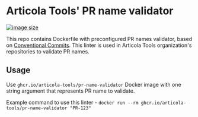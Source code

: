 # Articola Tools' PR name validator

[![image size](https://ghcr-badge.egpl.dev/articola-tools/pr-name-validator/size?color=dodgerblue)](https://ghcr-badge.egpl.dev/articola-tools/pr-name-validator/size?color=dodgerblue)

This repo contains Dockerfile with preconfigured PR names validator, based on
[Conventional Commits](https://www.conventionalcommits.org/en/v1.0.0/).
This linter is used in Articola Tools organization's repositories to validate PR
names.

## Usage

Use `ghcr.io/articola-tools/pr-name-validator` Docker image with one string
argument that represents PR name to validate.

Example command to use this linter -
`docker run --rm ghcr.io/articola-tools/pr-name-validator "PR-123"`
